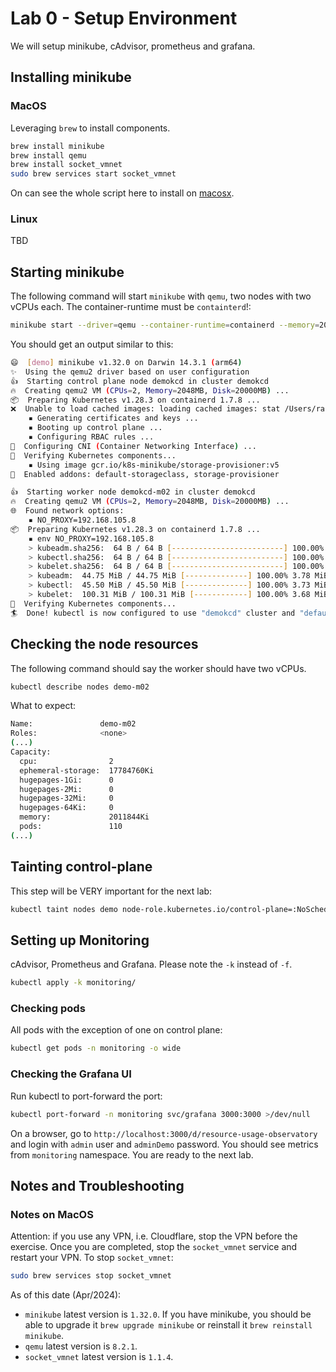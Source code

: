 # Lab 0 - Setup Environment

We will setup minikube, cAdvisor, prometheus and grafana.

## Installing minikube

### MacOS
Leveraging `brew` to install components.

```sh
brew install minikube
brew install qemu
brew install socket_vmnet
sudo brew services start socket_vmnet
```

On can see the whole script here to install on [macosx](./minikube/minikube-on-macos.sh).

### Linux 

TBD

## Starting minikube

The following command will start `minikube` with `qemu`, two nodes with two vCPUs each. The container-runtime must be `containterd`!:

```sh
minikube start --driver=qemu --container-runtime=containerd --memory=2048 --cpus=2 --nodes=2 --network=socket_vmnet --profile demo
```

You should get an output similar to this:

```sh
😄  [demo] minikube v1.32.0 on Darwin 14.3.1 (arm64)
✨  Using the qemu2 driver based on user configuration
👍  Starting control plane node demokcd in cluster demokcd
🔥  Creating qemu2 VM (CPUs=2, Memory=2048MB, Disk=20000MB) ...
📦  Preparing Kubernetes v1.28.3 on containerd 1.7.8 ...
❌  Unable to load cached images: loading cached images: stat /Users/rafa/.minikube/cache/images/arm64/registry.k8s.io/etcd_3.5.9-0: no such file or directory
    ▪ Generating certificates and keys ...
    ▪ Booting up control plane ...
    ▪ Configuring RBAC rules ...
🔗  Configuring CNI (Container Networking Interface) ...
🔎  Verifying Kubernetes components...
    ▪ Using image gcr.io/k8s-minikube/storage-provisioner:v5
🌟  Enabled addons: default-storageclass, storage-provisioner

👍  Starting worker node demokcd-m02 in cluster demokcd
🔥  Creating qemu2 VM (CPUs=2, Memory=2048MB, Disk=20000MB) ...
🌐  Found network options:
    ▪ NO_PROXY=192.168.105.8
📦  Preparing Kubernetes v1.28.3 on containerd 1.7.8 ...
    ▪ env NO_PROXY=192.168.105.8
    > kubeadm.sha256:  64 B / 64 B [-------------------------] 100.00% ? p/s 0s
    > kubectl.sha256:  64 B / 64 B [-------------------------] 100.00% ? p/s 0s
    > kubelet.sha256:  64 B / 64 B [-------------------------] 100.00% ? p/s 0s
    > kubeadm:  44.75 MiB / 44.75 MiB [--------------] 100.00% 3.78 MiB p/s 12s
    > kubectl:  45.50 MiB / 45.50 MiB [--------------] 100.00% 3.73 MiB p/s 12s
    > kubelet:  100.31 MiB / 100.31 MiB [------------] 100.00% 3.68 MiB p/s 27s
🔎  Verifying Kubernetes components...
🏄  Done! kubectl is now configured to use "demokcd" cluster and "default" namespace by default
```

## Checking the node resources

The following command should say the worker should have two vCPUs.
```sh
kubectl describe nodes demo-m02
```

What to expect:

```sh
Name:               demo-m02
Roles:              <none>
(...)
Capacity:
  cpu:                2
  ephemeral-storage:  17784760Ki
  hugepages-1Gi:      0
  hugepages-2Mi:      0
  hugepages-32Mi:     0
  hugepages-64Ki:     0
  memory:             2011844Ki
  pods:               110
(...)
```

## Tainting control-plane

This step will be VERY important for the next lab:
```sh
kubectl taint nodes demo node-role.kubernetes.io/control-plane=:NoSchedule
```

## Setting up Monitoring

cAdvisor, Prometheus and Grafana.
Please note the `-k` instead of `-f`.

```sh
kubectl apply -k monitoring/

```

### Checking pods

All pods with the exception of one on control plane:

```sh
kubectl get pods -n monitoring -o wide 

```

### Checking the Grafana UI

Run kubectl to port-forward the port:

```sh
kubectl port-forward -n monitoring svc/grafana 3000:3000 >/dev/null
```

On a browser, go to `http://localhost:3000/d/resource-usage-observatory` and login with `admin` user and `adminDemo` password. You should see metrics from `monitoring` namespace. You are ready to the next lab.


## Notes and Troubleshooting

### Notes on MacOS

Attention: if you use any VPN, i.e. Cloudflare, stop the VPN before the exercise. Once you are completed, stop the `socket_vmnet` service and restart your VPN.
To stop `socket_vmnet`:
```sh
sudo brew services stop socket_vmnet
```

As of this date (Apr/2024):
- `minikube` latest version is `1.32.0`.
If you have minikube, you should be able to upgrade it `brew upgrade minikube` or reinstall it `brew reinstall minikube`.
- `qemu` latest version is `8.2.1`.
- `socket_vmnet` latest version is `1.1.4`.
